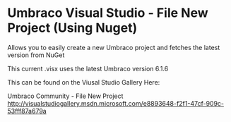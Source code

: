 Umbraco Visual Studio - File New Project (Using Nuget)
======================

Allows you to easily create a new Umbraco project and fetches the latest version from NuGet

This current .visx uses the latest Umbraco version 6.1.6


This can be found on the Viusal Studio Gallery Here:

Umbraco Community - File New Project 
http://visualstudiogallery.msdn.microsoft.com/e8893648-f2f1-47cf-909c-53fff87a679a
